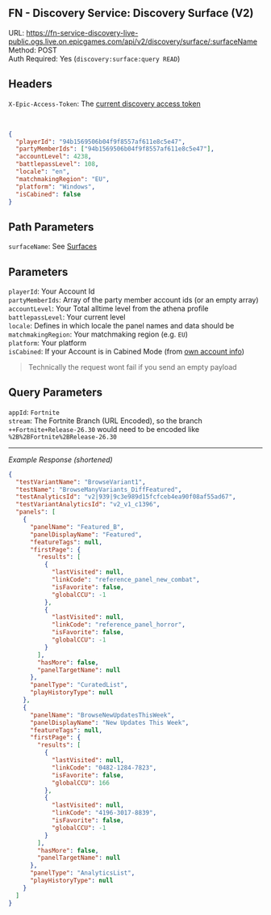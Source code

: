 ## FN - Discovery Service: Discovery Surface (V2)

URL: https://fn-service-discovery-live-public.ogs.live.on.epicgames.com/api/v2/discovery/surface/:surfaceName \
Method: POST \
Auth Required: Yes (`discovery:surface:query READ`)

## Headers

`X-Epic-Access-Token`: The [current discovery access token](/Fortnite/Creative/DiscoveryAccessToken.md)

<br/>

```json
{
  "playerId": "94b1569506b04f9f8557af611e8c5e47",
  "partyMemberIds": ["94b1569506b04f9f8557af611e8c5e47"],
  "accountLevel": 4238,
  "battlepassLevel": 108,
  "locale": "en",
  "matchmakingRegion": "EU",
  "platform": "Windows",
  "isCabined": false
}
```

## Path Parameters

`surfaceName`: See [Surfaces](../README.md#surfaces)

## Parameters

`playerId`: Your Account Id <br/>
`partyMemberIds`: Array of the party member account ids (or an empty array) <br/>
`accountLevel`: Your Total alltime level from the athena profile <br/>
`battlepassLevel`: Your current level <br/>
`locale`: Defines in which locale the panel names and data should be <br/>
`matchmakingRegion`: Your matchmaking region (e.g. `EU`) <br/>
`platform`: Your platform <br/>
`isCabined`: If your Account is in Cabined Mode (from [own account info](../../../AccountService/Account/Lookup/AccountId.md))

> Technically the request wont fail if you send an empty payload

## Query Parameters

`appId`: `Fortnite` <br/>
`stream`: The Fortnite Branch (URL Encoded), so the branch `++Fortnite+Release-26.30` would need to be encoded like `%2B%2BFortnite%2BRelease-26.30`

---

_Example Response (shortened)_

```json
{
  "testVariantName": "BrowseVariant1",
  "testName": "BrowseManyVariants_DiffFeatured",
  "testAnalyticsId": "v2|939|9c3e989d15fcfceb4ea90f08af55ad67",
  "testVariantAnalyticsId": "v2_v1_c1396",
  "panels": [
    {
      "panelName": "Featured_B",
      "panelDisplayName": "Featured",
      "featureTags": null,
      "firstPage": {
        "results": [
          {
            "lastVisited": null,
            "linkCode": "reference_panel_new_combat",
            "isFavorite": false,
            "globalCCU": -1
          },
          {
            "lastVisited": null,
            "linkCode": "reference_panel_horror",
            "isFavorite": false,
            "globalCCU": -1
          }
        ],
        "hasMore": false,
        "panelTargetName": null
      },
      "panelType": "CuratedList",
      "playHistoryType": null
    },
    {
      "panelName": "BrowseNewUpdatesThisWeek",
      "panelDisplayName": "New Updates This Week",
      "featureTags": null,
      "firstPage": {
        "results": [
          {
            "lastVisited": null,
            "linkCode": "0482-1284-7823",
            "isFavorite": false,
            "globalCCU": 166
          },
          {
            "lastVisited": null,
            "linkCode": "4196-3017-8839",
            "isFavorite": false,
            "globalCCU": -1
          }
        ],
        "hasMore": false,
        "panelTargetName": null
      },
      "panelType": "AnalyticsList",
      "playHistoryType": null
    }
  ]
}
```
